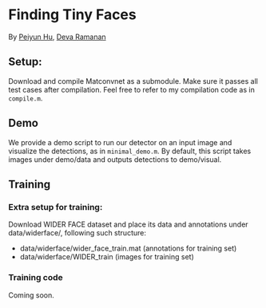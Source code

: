 # Finding Tiny Faces
By [Peiyun Hu](https://cs.cmu.edu/~peiyunh), [Deva Ramanan](https://cs.cmu.edu/~deva)


## Setup: 
Download and compile Matconvnet as a submodule. Make sure it passes all test cases after compilation. Feel free to refer to my compilation code as in `compile.m`. 

## Demo
We provide a demo script to run our detector on an input image and visualize the detections, as in `minimal_demo.m`. By default, this script takes images under demo/data and outputs detections to demo/visual. 

## Training

### Extra setup for training:
Download WIDER FACE dataset and place its data and annotations under data/widerface/, following such structure: 
- data/widerface/wider_face_train.mat (annotations for training set)
- data/widerface/WIDER_train (images for training set)

### Training code
Coming soon.
